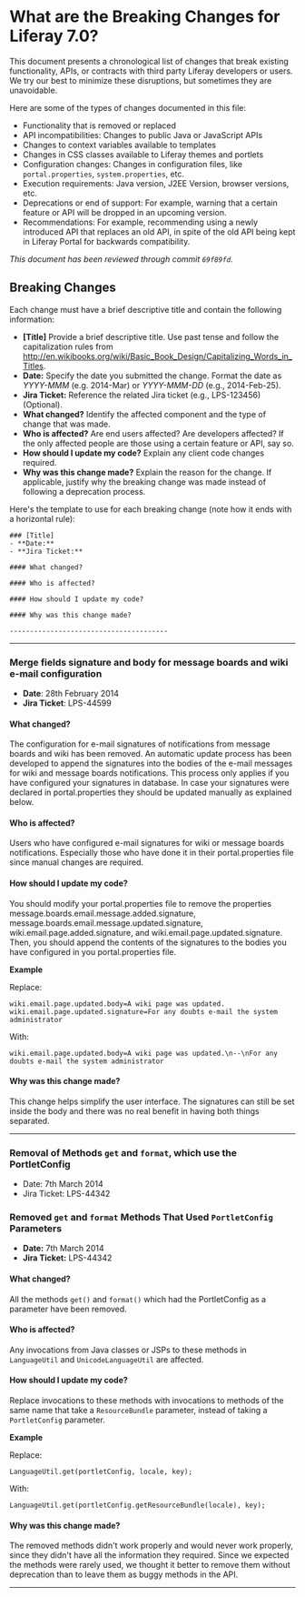 # What are the Breaking Changes for Liferay 7.0?

This document presents a chronological list of changes that break existing
functionality, APIs, or contracts with third party Liferay developers or users.
We try our best to minimize these disruptions, but sometimes they are
unavoidable.

Here are some of the types of changes documented in this file:

* Functionality that is removed or replaced
* API incompatibilities: Changes to public Java or JavaScript APIs
* Changes to context variables available to templates
* Changes in CSS classes available to Liferay themes and portlets
* Configuration changes: Changes in configuration files, like
 `portal.properties`, `system.properties`, etc.
* Execution requirements: Java version, J2EE Version, browser versions, etc.
* Deprecations or end of support: For example, warning that a certain
feature or API will be dropped in an upcoming version.
* Recommendations: For example, recommending using a newly introduced API that
replaces an old API, in spite of the old API being kept in Liferay Portal for
backwards compatibility.

*This document has been reviewed through commit `69f89fd`.*

## Breaking Changes

Each change must have a brief descriptive title and contain the following
information:

* **[Title]** Provide a brief descriptive title. Use past tense and follow
the capitalization rules from 
<http://en.wikibooks.org/wiki/Basic_Book_Design/Capitalizing_Words_in_Titles>.
* **Date:** Specify the date you submitted the change. Format the date as
*YYYY-MMM* (e.g. 2014-Mar) or *YYYY-MMM-DD* (e.g., 2014-Feb-25).
* **Jira Ticket:** Reference the related Jira ticket (e.g., LPS-123456)
(Optional).
* **What changed?** Identify the affected component and the type of change that
was made.
* **Who is affected?** Are end users affected? Are developers affected? If the
only affected people are those using a certain feature or API, say so.
* **How should I update my code?** Explain any client code changes required.
* **Why was this change made?** Explain the reason for the change. If
applicable, justify why the breaking change was made instead of following a
deprecation process.

Here's the template to use for each breaking change (note how it ends with a
horizontal rule):

```
### [Title]
- **Date:**
- **Jira Ticket:**

#### What changed?

#### Who is affected?

#### How should I update my code?

#### Why was this change made?

---------------------------------------
```
---------------------------------------

### Merge fields signature and body for message boards and wiki e-mail configuration
* **Date**: 28th February 2014
* **Jira Ticket**: LPS-44599

#### What changed?
The configuration for e-mail signatures of notifications from message boards and
wiki has been removed. An automatic update process has been developed to
append the signatures into the bodies of the e-mail messages for wiki and
message boards notifications. This process only applies if you have configured
your signatures in database. In case your signatures were declared in
portal.properties they should be updated manually as explained below.

#### Who is affected?
Users who have configured e-mail signatures for wiki or message boards
notifications. Especially those who have done it in their portal.properties
file since manual changes are required.

#### How should I update my code?
You should modify your portal.properties file to remove the properties
message.boards.email.message.added.signature,
message.boards.email.message.updated.signature, wiki.email.page.added.signature,
and wiki.email.page.updated.signature. Then, you should append the contents of
the signatures to the bodies you have configured in you portal.properties file.

**Example**

Replace:
```
wiki.email.page.updated.body=A wiki page was updated.
wiki.email.page.updated.signature=For any doubts e-mail the system administrator
```

With:
```
wiki.email.page.updated.body=A wiki page was updated.\n--\nFor any doubts e-mail the system administrator
```

#### Why was this change made?
This change helps simplify the user interface. The signatures can still be set
inside the body and there was no real benefit in having both things separated.

---------------------------------------

### Removal of Methods `get` and `format`, which use the PortletConfig
* Date: 7th March 2014
* Jira Ticket: LPS-44342
### Removed `get` and `format` Methods That Used `PortletConfig` Parameters
- **Date:** 7th March 2014
- **Jira Ticket:** LPS-44342

#### What changed?
All the methods `get()` and `format()` which had the PortletConfig as a
parameter have been removed.

#### Who is affected?
Any invocations from Java classes or JSPs to these methods in `LanguageUtil` and
`UnicodeLanguageUtil` are affected.

#### How should I update my code?
Replace invocations to these methods with invocations to methods of the same
name that take a `ResourceBundle` parameter, instead of taking a
`PortletConfig` parameter.

**Example**

Replace:
```
LanguageUtil.get(portletConfig, locale, key);
```

With:
```
LanguageUtil.get(portletConfig.getResourceBundle(locale), key);
```

#### Why was this change made?
The removed methods didn't work properly and would never work properly, since
they didn't have all the information they required. Since we expected the
methods were rarely used, we thought it better to remove them without
deprecation than to leave them as buggy methods in the API.

---------------------------------------
